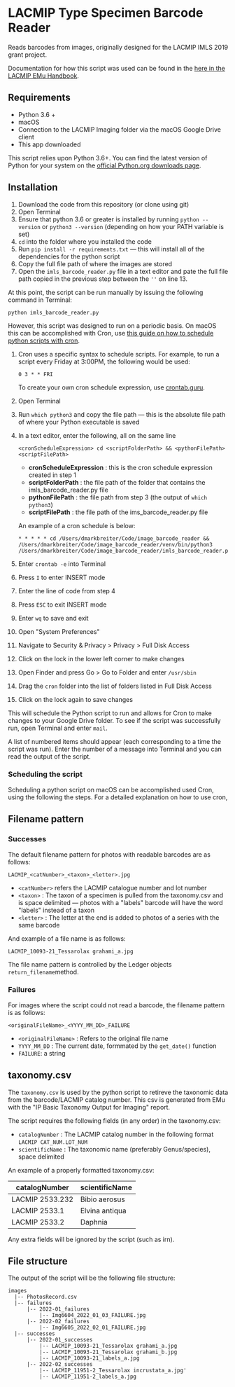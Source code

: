 # LACMIP Type Specimen Barcode Reader
Reads barcodes from images, originally designed for the LACMIP IMLS 2019 grant project.

Documentation for how this script was used can be found in the [here in the LACMIP EMu Handbook](https://lacmip.github.io/emu/documentation/imaging/).

## Requirements

- Python 3.6 + 
- macOS
- Connection to the LACMIP Imaging folder via the macOS Google Drive client
- This app downloaded

This script relies upon Python 3.6+. You can find the latest version of Python for your system on the [official Python.org downloads page](https://www.python.org/downloads/). 

## Installation

1. Download the code from this repository (or clone using git)
2. Open Terminal
3. Ensure that python 3.6 or greater is installed by running `python --version` or `python3 --version` (depending on how your PATH variable is set)
4. `cd` into the folder where you installed the code
5. Run `pip install -r requirements.txt` — this will install all of the dependencies for the python script
6. Copy the full file path of where the images are stored
7. Open the `imls_barcode_reader.py` file in a text editor and pate the full file path copied in the previous step between the `''` on line 13. 

At this point, the script can be run manually by issuing the following command in Terminal:

```
python imls_barcode_reader.py
```

However, this script was designed to run on a periodic basis. On macOS this can be accomplished with Cron, use [this guide on how to schedule python scripts with cron](https://towardsdatascience.com/how-to-schedule-python-scripts-with-cron-the-only-guide-youll-ever-need-deea2df63b4e).

1. Cron uses a specific syntax to schedule scripts. For example, to run a script every Friday at 3:00PM, the following would be used:

   ```
   0 3 * * FRI
   ```

   To create your own cron schedule expression, use [crontab.guru](https://crontab.guru/).

2. Open Terminal

3. Run `which python3` and copy the file path — this is the absolute file path of where your Python executable is saved

4. In a text editor, enter the following, all on the same line

   ```
   <cronScheduleExpression> cd <scriptFolderPath> && <pythonFilePath> <scriptFilePath>
   ```

   - **cronScheduleExpression** : this is the cron schedule expression created in step 1
   - **scriptFolderPath** : the file path of the folder that contains the imls_barcode_reader.py file
   - **pythonFilePath** : the file path from step 3 (the output of `which python3`)
   - **scriptFilePath** : the file path of the ims_barcode_reader.py file

   An example of a cron schedule is below:

   ```
   * * * * * cd /Users/dmarkbreiter/Code/image_barcode_reader && /Users/dmarkbreiter/Code/image_barcode_reader/venv/bin/python3 /Users/dmarkbreiter/Code/image_barcode_reader/imls_barcode_reader.py
   ```

5. Enter `crontab -e` into Terminal

6. Press `I` to enter INSERT mode

7. Enter the line of code from step 4

8. Press `ESC` to exit INSERT mode

9. Enter `wq` to save and exit

10. Open "System Preferences"

11. Navigate to Security & Privacy > Privacy > Full Disk Access

12. Click on the lock in the lower left corner to make changes

13. Open Finder and press Go > Go to Folder and enter `/usr/sbin`

14. Drag the `cron` folder into the list of folders listed in Full Disk Access

15. Click on the lock again to save changes

This will schedule the Python script to run and allows for Cron to make changes to your Google Drive folder. To see if the script was successfully run, open Terminal and enter `mail`. 

A list of numbered items should appear (each corresponding to a time the script was run). Enter the number of a message into Terminal and you can read the output of the script. 

### Scheduling the script

Scheduling a python script on macOS can be accomplished used Cron, using the following the steps. For a detailed explanation on how to use cron, 

## Filename pattern

### Successes

The default filename pattern for photos with readable barcodes are as follows: 

```
LACMIP_<catNumber>_<taxon>_<letter>.jpg
```

- `<catNumber>` refers the LACMIP catalogue number and lot number
- `<taxon>` : The taxon of a specimen is pulled from the taxonomy.csv and is space delimited — photos with a "labels" barcode will have the word "labels" instead of a taxon
- `<letter>` : The letter at the end is added to photos of a series with the same barcode

And example of a file name is as follows:

```
LACMIP_10093-21_Tessarolax grahami_a.jpg
```

The file name pattern is controlled by the Ledger objects `return_filename`method. 

### Failures

For images where the script could not read a barcode, the filename pattern is as follows:

```
<originalFileName>_<YYYY_MM_DD>_FAILURE
```

- `<originalFileName>` : Refers to the original file name 
- `YYYY_MM_DD` : The current date, formmated by the `get_date()` function
- `FAILURE`: a string

## taxonomy.csv

The `taxonomy.csv`  is used by the python script to retireve the taxonomic data from the barcode/LACMIP catalog number. This csv is generated from EMu with the "IP Basic Taxonomy Output for Imaging" report. 

The script requires the following fields (in any order) in the taxonomy.csv: 

- `catalogNumber` : The LACMIP catalog number in the following format `LACMIP CAT_NUM.LOT_NUM`
- `scientificName` : The taxonomic name (preferably Genus/species), space delimited

An example of a properly formatted taxonomy.csv:

| catalogNumber   | scientificName |
| --------------- | -------------- |
| LACMIP 2533.232 | Bibio aerosus  |
| LACMIP 2533.1   | Elvina antiqua |
| LACMIP 2533.2   | Daphnia        |

Any extra fields will be ignored by the script (such as irn).

## File structure

The output of the script will be the following file structure:

```
images
  |-- PhotosRecord.csv
  |-- failures
      |-- 2022-01_failures
          |-- Img6604_2022_01_03_FAILURE.jpg
      |-- 2022-02_failures
          |-- Img6605_2022_02_01_FAILURE.jpg
  |-- successes
      |-- 2022-01_successes
          |-- LACMIP_10093-21_Tessarolax grahami_a.jpg
          |-- LACMIP_10093-21_Tessarolax grahami_b.jpg
          |-- LACMIP_10093-21_labels_a.jpg
      |-- 2022-02_successes
          |-- LACMIP_11951-2_Tessarolax incrustata_a.jpg'
          |-- LACMIP_11951-2_labels_a.jpg
```

  

